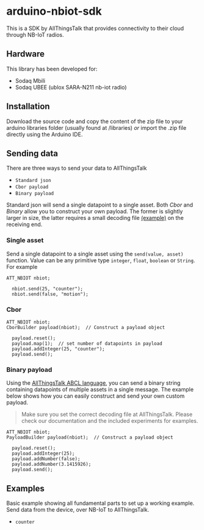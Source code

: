 # arduino-nbiot-sdk

This is a SDK by AllThingsTalk that provides connectivity to their cloud through NB-IoT radios.

## Hardware

This library has been developed for:

* Sodaq Mbili
* Sodaq UBEE (ublox SARA-N211 nb-iot radio)

## Installation

Download the source code and copy the content of the zip file to your arduino libraries folder (usually found at /libraries) _or_ import the .zip file directly using the Arduino IDE.

## Sending data

There are three ways to send your data to AllThingsTalk

* `Standard json`
* `Cbor payload`
* `Binary payload`

Standard json will send a single datapoint to a single asset. Both _Cbor_ and _Binary_ allow you to construct your own payload. The former is slightly larger in size, the latter requires a small decoding file [(example)](https://github.com/allthingstalk/arduino-nbiot-sdk/blob/master/arduino-nbiot-sdk/examples/environmental-sensing/nbiot-environmental-sensing-payload-definition.json) on the receiving end.

### Single asset

Send a single datapoint to a single asset using the `send(value, asset)` function. Value can be any primitive type `integer`, `float`, `boolean` or `String`. For example

```
ATT_NBIOT nbiot;
```
```
  nbiot.send(25, "counter");
  nbiot.send(false, "motion");
```

### Cbor

```
ATT_NBIOT nbiot;
CborBuilder payload(nbiot);  // Construct a payload object
```
```
  payload.reset();
  payload.map(1);  // set number of datapoints in payload
  payload.addInteger(25, "counter");
  payload.send();
```

### Binary payload

Using the [AllThingsTalk ABCL language](http://docs.allthingstalk.com/developers/custom-payload-conversion/), you can send a binary string containing datapoints of multiple assets in a single message. The example below shows how you can easily construct and send your own custom payload.

> Make sure you set the correct decoding file at AllThingsTalk. Please check our documentation and the included experiments for examples.

```
ATT_NBIOT nbiot;
PayloadBuilder payload(nbiot);  // Construct a payload object
```
```
  payload.reset();
  payload.addInteger(25);
  payload.addNumber(false);
  payload.addNumber(3.1415926);
  payload.send();
```

## Examples

Basic example showing all fundamental parts to set up a working example. Send data from the device, over NB-IoT to AllThingsTalk.

* `counter`